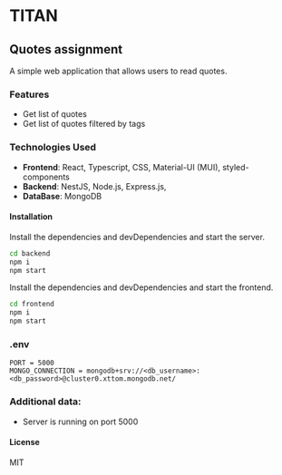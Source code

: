 # TITAN
## Quotes assignment

A simple web application that allows users to read quotes.

### Features
- Get list of quotes
- Get list of quotes filtered by tags

### Technologies Used
- **Frontend**: React, Typescript, CSS, Material-UI (MUI), styled-components
- **Backend**: NestJS, Node.js, Express.js, 
- **DataBase**: MongoDB

#### Installation
Install the dependencies and devDependencies and start the server.
```sh
cd backend
npm i
npm start
```

Install the dependencies and devDependencies and start the frontend.
```sh
cd frontend
npm i
npm start
```

### .env
```env
PORT = 5000
MONGO_CONNECTION = mongodb+srv://<db_username>:<db_password>@cluster0.xttom.mongodb.net/
```

### Additional data:
- Server is running on port 5000

#### License
MIT